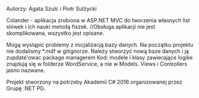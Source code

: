 Autorzy: Agata Szulc i Piotr Sulżycki

Colander - aplikacja zrobiona w ASP.NET MVC do tworzenia własnych list slówek i ich nauki metodą fiszek. //Obsługa aplikacji nie jest skomplikowana, wszystko jest opisane.


Mogą wystąpić problemy z inicjalizacją bazy danych. Na początku projektu nie dodalismy *.mdf w gitignorze. Należy stworzyć nową baze danych i ją zupdate'owac package managerem
Kod: modele i klasy zawierające logike znajdują się w folderze WordService, a nie w Models. Views i Controllers jasno nazwane.

Projekt stworzony na potrzeby Akademii C# 2016 organizowanej przez Grupę .NET PG.
